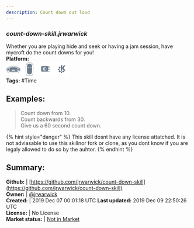 ```yaml
---
description: Count down out loud
---
```


### _count-down-skill.jrwarwick_  
Whether you are playing hide and seek or having a jam session, have mycroft do the count downs for you!  
**Platform:**  
 ![Mark I](../.gitbook/assets/mark-1-icon.png)  ![Mark II](../.gitbook/assets/mark-2-icon.png)  ![Picroft](../.gitbook/assets/picroft-icon.png)  ![plasmoid](../.gitbook/assets/kde.png)   
**Tags:** \#Time   
## Examples:  
> Count down from 10.  
> Count backwards from 30.  
> Give us a 60 second count down.  
  
{% hint style="danger" %}
This skill dosnt have any license attatched. It is not adviasable to use this skillnor fork or clone, as you dont know if you are legaly allowed to do so by the auhtor.
{% endhint %}
  
## Summary:  
**Github:** | [https://github.com/jrwarwick/count-down-skill](https://github.com/jrwarwick/count-down-skill)  
**Owner:** | [@jrwarwick](https://github.com/jrwarwick)  
**Created:** | 2019 Dec 07 00:01:18 UTC  **Last updated:** 2019 Dec 09 22:50:26 UTC  
**License:** | No License  
**Market status:** | [Not in Market](https://market.mycroft.ai/skill/)  

